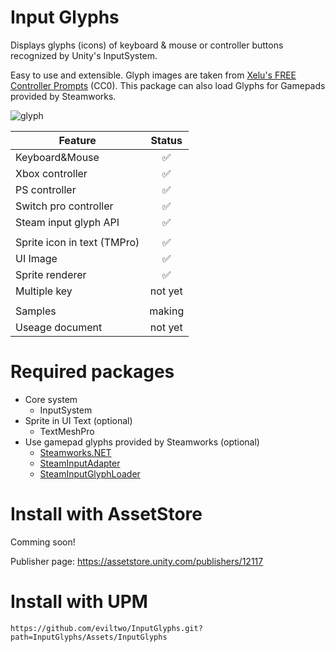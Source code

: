 # Input Glyphs
Displays glyphs (icons) of keyboard & mouse or controller buttons recognized by Unity's InputSystem.

Easy to use and extensible. Glyph images are taken from [Xelu's FREE Controller Prompts](https://thoseawesomeguys.com/prompts/) (CC0). This package can also load Glyphs for Gamepads provided by Steamworks.

![glyph](https://github.com/eviltwo/InputGlyphs/assets/7721151/152ab49e-7a76-4f97-9bd4-964a7d6936f7)

|Feature|Status|
|---|:---:|
|Keyboard&Mouse|✅|
|Xbox controller|✅|
|PS controller|✅|
|Switch pro controller|✅|
|Steam input glyph API|✅|
|||
|Sprite icon in text (TMPro)|✅|
|UI Image|✅|
|Sprite renderer|✅|
|Multiple key|not yet|
|||
|Samples|making|
|Useage document|not yet|

# Required packages
- Core system
  - InputSystem
- Sprite in UI Text (optional)
  - TextMeshPro
- Use gamepad glyphs provided by Steamworks (optional)
  - [Steamworks.NET](https://github.com/rlabrecque/Steamworks.NET)
  - [SteamInputAdapter](https://github.com/eviltwo/UnitySteamInputAdapter)
  - [SteamInputGlyphLoader](https://github.com/eviltwo/UnitySteamInputGlyphLoader)

# Install with AssetStore
Comming soon!

Publisher page: https://assetstore.unity.com/publishers/12117

# Install with UPM
```
https://github.com/eviltwo/InputGlyphs.git?path=InputGlyphs/Assets/InputGlyphs
```
